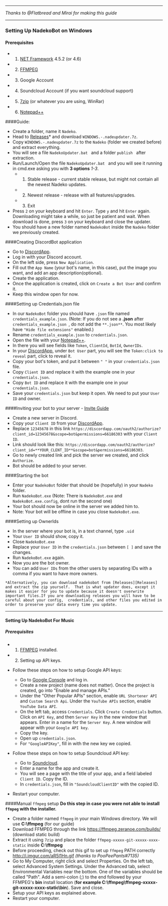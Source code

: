 ________________________________________________________________________________
*Thanks to @Flatbread and Mirai for making this guide*
________________________________________________________________________________

### Setting Up NadekoBot on Windows
#### Prerequisites 
- 1) [NET Framework][NET Framework] 4.5.2 (or 4.6)
- 2) [FFMPEG][FFMPEG] 
- 3) Google Account
- 4) Soundcloud Account (if you want soundcloud support)
- 5) [7zip][7zip] (or whatever you are using, WinRar)
- 6) [Notepad++][Notepad++]

####Guide: 

- Create a folder, name it `Nadeko`.
- Head to [Releases][Releases]* and download `WINDOWS.-.nadeupdater.7z`.
- Copy `WINDOWS.-.nadeupdater.7z` to the `Nadeko` (folder we created before) and extract everything.
- You will see a file `NadekoUpdater.bat ` and a folder `publish ` after extraction.
- Run/Launch/Open the file `NadekoUpdater.bat ` and you will see it running in cmd.exe asking you with **3 options** *1-3*.
    - 1) Stable release - current stable release, but might not contain all the newest Nadeko updates.
    - 2) Newest release - release with all features/upgrades.
    - 3) Exit
- Press `2` on your keyboard and hit `Enter`. Type `y` and hit `Enter` again. Downloading might take a while, so just be patient and wait. When download is done, press `3` on your keyboard and close the updater.
- You should have a new folder named `NadekoBot` inside the `Nadeko` folder we previously created.

####Creating DiscordBot application
- Go to [DiscordApp][DiscordApp].
- Log in with your Discord account.
- On the left side, press `New Application`.
- Fill out the `App Name` (your bot's name, in this case), put the image you want, and add an app description(optional).
- Create the application.
- Once the application is created, click on `Create a Bot User` and confirm it.
- Keep this window open for now.

####Setting up Credentials.json file
- In our `NadekoBot` folder you should have `.json` file named `credentials_example.json`. (Note: If you do not see a **.json** after `credentials_example.json `, do not add the `**.json**`. You most likely have `"Hide file extensions"` enabled.)
- Rename `credentials_example.json` to `credentials.json`.
- Open the file with your [Notepad++][Notepad++].
- In there you will see fields like `Token`, `ClientId`, `BotId`, `OwnerIDs`.
- In your [DiscordApp][DiscordApp], under `Bot User` part, you will see the `Token:click to reveal` part, click to reveal it.
- Copy your bot's token, and put it between `" "` in your `credentials.json` file.
- Copy `Client ID` and replace it with the example one in your `credentials.json`.
- Copy `Bot ID` and replace it with the example one in your `credentials.json`.
- Save your `credentials.json` but keep it open. We need to put your `User ID` and owner.

####Inviting your bot to your server - [Invite Guide][Invite Guide]
- Create a new server in Discord.
- Copy your `Client ID` from your [DiscordApp][DiscordApp].
- Replace `12345678` in this link `https://discordapp.com/oauth2/authorize?client_id=12345678&scope=bot&permissions=66186303` with your `Client ID`.
- Link should look like this: `https://discordapp.com/oauth2/authorize?client_id=**YOUR_CLENT_ID**&scope=bot&permissions=66186303`.
- Go to newly created link and pick the server we created, and click `Authorize`.
- Bot should be added to your server.

####Starting the bot
- Enter your `NadekoBot` folder that should be (hopefully) in your `Nadeko` folder.
- Run `NadekoBot.exe` (Note: There is `NadekoBot.exe` and `NadekoBot.exe.config`, dont run the second one)
- Your bot should now be online in the server we added him to.
- Note: Your bot will be offline in case you close `NadekoBot.exe`.

####Setting up OwnerIds
- In the server where your bot is, in a text channel, type `.uid`
- Your `User ID` should show, copy it.
- Close `NadekoBot.exe`
- Replace your `User ID` in the `credentials.json` between `[ ]` and save the changes.
- Run `NadekoBot.exe` again.
- Now you are the bot owner.
- You can add `User IDs` from the other users by separating IDs with a comma if you want to have more owners.

`*Alternatively, you can download nadekobot from [Releases][Releases] and extract the zip yourself. 
That is what updater does, except it makes it easier for you to update because it doesn't overwrite 
important files.If you are downloading releases you will have to be careful about your config, 
credentials, and other files you edited in order to preserve your data every time you update.`

________________________________________________________________________________

#### Setting Up NadekoBot For Music
##### Prerequisites
- 1) [FFMPEG][FFMPEG] installed.
- 2) Setting up API keys.

- Follow these steps on how to setup Google API keys:
    - Go to [Google Console][Google Console] and log in.
    - Create a new project (name does not matter). Once the project is created, go into "Enable and manage APIs."
    - Under the "Other Popular APIs" section, enable `URL Shortener API` and `Custom Search Api`. Under the `YouTube APIs` section, enable `YouTube Data API`.
    - On the left tab, access `Credentials`. Click `Create Credentials` button. Click on `API Key`, and then `Server Key` in the new window that appears. Enter in a name for the `Server Key`. A new window will appear with your `Google API key`. 
    - Copy the key.
    - Open up `credentials.json`. 
    - For `"GoogleAPIKey"`, fill in with the new key we copied.
- Follow these steps on how to setup Soundcloud API key:
    - Go to [Soundcloud][Soundcloud]. 
    - Enter a name for the app and create it. 
    - You will see a page with the title of your app, and a field labeled `Client ID`. Copy the ID. 
    - In `credentials.json`, fill in `"SoundcloudClientID"` with the copied ID.
- Restart your computer.

####Manual `ffmpeg` setup 
**Do this step in case you were not able to install `ffmpeg` with the installer.**

- Create a folder named `ffmpeg` in your main Windows directory. We will use **C:\ffmpeg** (for our guide)
- Download FFMPEG through the link https://ffmpeg.zeranoe.com/builds/ (download static build)
- Extract it using `7zip` and place the folder `ffmpeg-xxxxx-git-xxxxx-xxxx-static` inside **C:\ffmpeg**
- Before proceeding, check out this gif to set up `ffmpeg` PATH correctly http://i.imgur.com/aR5l1Hn.gif *(thanks to PooPeePants#7135)*
- Go to My Computer, right click and select Properties. On the left tab, select Advanced System Settings. Under the Advanced tab, select Environmental Variables near the bottom. One of the variables should be called "Path". Add a semi-colon (;) to the end followed by your FFMPEG's **bin** install location (**for example C:\ffmpeg\ffmpeg-xxxxx-git-xxxxx-xxxx-static\bin**). Save and close.
- Setup your API keys as explained above.
- Restart your computer.

[NET Framework]: https://www.microsoft.com/en-us/download/details.aspx?id=48130
[FFMPEG]: https://github.com/Soundofdarkness/FFMPEG-Installer
[7zip]: http://www.7-zip.org/download.html
[Releases]: //github.com/Kwoth/NadekoUpdater/releases/tag/v1.0
[DiscordApp]: https://discordapp.com/developers/applications/me
[Notepad++]: https://notepad-plus-plus.org/
[Invite Guide]: http://discord.kongslien.net/guide.html
[Google Console]: https://console.developers.google.com
[Soundcloud]: https://soundcloud.com/you/apps/new
